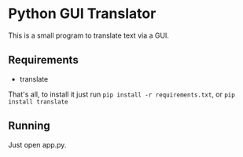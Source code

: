 # Python GUI Translator
This is a small program to translate text via a GUI.

## Requirements

- translate

That's all, to install it just run `pip install -r requirements.txt`, or `pip install translate`

## Running

Just open app.py.
